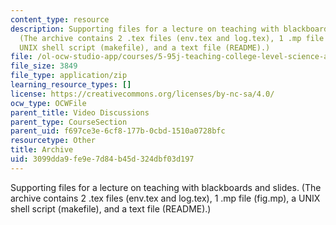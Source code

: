 ```yaml
---
content_type: resource
description: Supporting files for a lecture on teaching with blackboards and slides.
  (The archive contains 2 .tex files (env.tex and log.tex), 1 .mp file (fig.mp), a
  UNIX shell script (makefile), and a text file (README).)
file: /ol-ocw-studio-app/courses/5-95j-teaching-college-level-science-and-engineering-spring-2009/3099dda9fe9e7d84b45d324dbf03d197_log_slides.zip
file_size: 3849
file_type: application/zip
learning_resource_types: []
license: https://creativecommons.org/licenses/by-nc-sa/4.0/
ocw_type: OCWFile
parent_title: Video Discussions
parent_type: CourseSection
parent_uid: f697ce3e-6cf8-177b-0cbd-1510a0728bfc
resourcetype: Other
title: Archive
uid: 3099dda9-fe9e-7d84-b45d-324dbf03d197
---
```

Supporting files for a lecture on teaching with blackboards and slides. (The archive contains 2 .tex files (env.tex and log.tex), 1 .mp file (fig.mp), a UNIX shell script (makefile), and a text file (README).)